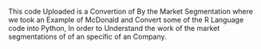 This code Uploaded is a Convertion of By the Market Segmentation where we took an Example of McDonald and Convert some of the R Language code into Python,
In order to Understand the work of the market segmentations of of an specific of an Company.
